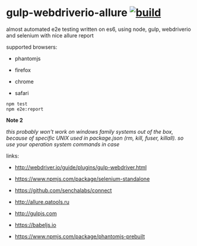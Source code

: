 gulp-webdriverio-allure [![build](https://travis-ci.org/daggerok/gulp-webdriverio-allure.svg?branch=master)](https://travis-ci.org/daggerok/gulp-webdriverio-allure)
=======================

almost automated e2e testing written on es6, using node, gulp, webdriverio and selenium with nice allure report

supported browsers:

- phantomjs

- firefox

- chrome

- safari


```shell
npm test
npm e2e:report
```

**Note 2**

*this probably won't work on windows family systems out of the box, because of specific UNIX used in package.json (rm, kill, fuser, killall). so use your operation system commands in case*

links:

- http://webdriver.io/guide/plugins/gulp-webdriver.html

- https://www.npmjs.com/package/selenium-standalone

- https://github.com/senchalabs/connect

- http://allure.qatools.ru

- http://gulpjs.com

- https://babeljs.io

- https://www.npmjs.com/package/phantomjs-prebuilt
